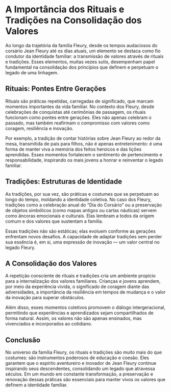 # A Importância dos Rituais e Tradições na Consolidação dos Valores

Ao longo da trajetória da família Fleury, desde os tempos audaciosos do corsário Jean Fleury até os dias atuais, um elemento se destaca como fio condutor da identidade familiar: a transmissão de valores através de rituais e tradições. Esses elementos, muitas vezes sutis, desempenham papel fundamental na consolidação dos princípios que definem e perpetuam o legado de uma linhagem.

## Rituais: Pontes Entre Gerações

Rituais são práticas repetidas, carregadas de significado, que marcam momentos importantes da vida familiar. No contexto dos Fleury, desde celebrações de conquistas até cerimônias de passagem, os rituais funcionam como pontes entre gerações. Eles não apenas celebram o passado, mas também reafirmam o compromisso com valores como coragem, resiliência e inovação.

Por exemplo, a tradição de contar histórias sobre Jean Fleury ao redor da mesa, transmitida de pais para filhos, não é apenas entretenimento: é uma forma de manter viva a memória dos feitos heroicos e das lições aprendidas. Esses momentos fortalecem o sentimento de pertencimento e responsabilidade, inspirando os mais jovens a honrar e reinventar o legado familiar.

## Tradições: Estruturas de Identidade

As tradições, por sua vez, são práticas e costumes que se perpetuam ao longo do tempo, moldando a identidade coletiva. No caso dos Fleury, tradições como a celebração anual do “Dia do Corsário” ou a preservação de objetos simbólicos (como mapas antigos ou cartas náuticas) servem como âncoras emocionais e culturais. Elas lembram a todos da origem comum e dos valores que sustentam a família.

Essas tradições não são estáticas; elas evoluem conforme as gerações enfrentam novos desafios. A capacidade de adaptar tradições sem perder sua essência é, em si, uma expressão de inovação — um valor central no legado Fleury.

## A Consolidação dos Valores

A repetição consciente de rituais e tradições cria um ambiente propício para a internalização dos valores familiares. Crianças e jovens aprendem, por meio da experiência vivida, o significado de coragem diante das adversidades, a importância da resiliência em tempos de mudança e o valor da inovação para superar obstáculos.

Além disso, esses momentos coletivos promovem o diálogo intergeracional, permitindo que experiências e aprendizados sejam compartilhados de forma natural. Assim, os valores não são apenas ensinados, mas vivenciados e incorporados ao cotidiano.

## Conclusão

No universo da família Fleury, os rituais e tradições são muito mais do que costumes: são instrumentos poderosos de educação e coesão. Eles garantem que o espírito aventureiro e inovador de Jean Fleury continue inspirando seus descendentes, consolidando um legado que atravessa séculos. Em um mundo em constante transformação, a preservação e renovação dessas práticas são essenciais para manter vivos os valores que definem a identidade familiar.